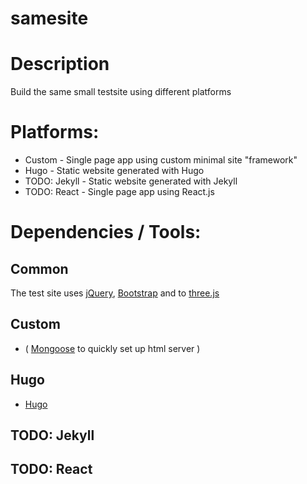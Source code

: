 # samesite

# Description

Build the same small testsite using different platforms

# Platforms:

* Custom - Single page app using custom minimal site "framework"
* Hugo - Static website generated with Hugo
* TODO: Jekyll - Static website generated with Jekyll
* TODO: React - Single page app using React.js

# Dependencies / Tools:

## Common

The test site uses [jQuery](https://jquery.com/), [Bootstrap](http://getbootstrap.com/) and to [three.js](https://threejs.org/)

## Custom

* ( [Mongoose](https://github.com/cesanta/mongoose) to quickly set up html server )

## Hugo

* [Hugo](https://gohugo.io/overview/introduction/)

## TODO: Jekyll

## TODO: React
